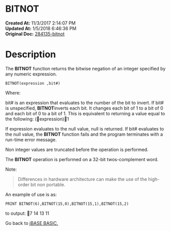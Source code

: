 # BITNOT

**Created At:** 11/3/2017 2:14:07 PM  
**Updated At:** 1/5/2018 6:46:36 PM  
**Original Doc:** [284135-bitnot](https://docs.jbase.com/36868-jbase-basic/284135-bitnot)  


# Description

The **BITNOT** function returns the bitwise negation of an integer specified by any numeric expression.

```
BITNOT(expression ,bit#)
```

Where:

bit# is an expression that evaluates to the number of the bit to invert. If bit# is unspecified, **BITNOT**inverts each bit. It changes each bit of 1 to a bit of 0 and each bit of 0 to a bit of 1. This is equivalent to returning a value equal to the following: (expression)1

If expression evaluates to the null value, null is returned. If bit# evaluates to the null value, the **BITNOT** function fails and the program terminates with a run-time error message.

Non integer values are truncated before the operation is performed.

The **BITNOT** operation is performed on a 32-bit twos-complement word.

Note:


> Differences in hardware architecture can make the use of the high-order bit non portable.


An example of use is as:

```
PRINT BITNOT(6),BITNOT(15,0),BITNOT(15,1),BITNOT(15,2)
```

to output:
7 14 13 11



Go back to [jBASE BASIC.](./../jbase-basic-programmers-reference-guide)
